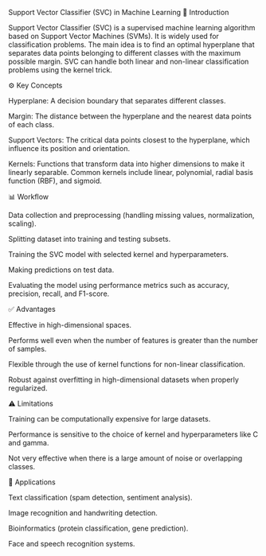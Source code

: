 Support Vector Classifier (SVC) in Machine Learning
📌 Introduction

Support Vector Classifier (SVC) is a supervised machine learning algorithm based on Support Vector Machines (SVMs). It is widely used for classification problems. The main idea is to find an optimal hyperplane that separates data points belonging to different classes with the maximum possible margin. SVC can handle both linear and non-linear classification problems using the kernel trick.

⚙️ Key Concepts

Hyperplane: A decision boundary that separates different classes.

Margin: The distance between the hyperplane and the nearest data points of each class.

Support Vectors: The critical data points closest to the hyperplane, which influence its position and orientation.

Kernels: Functions that transform data into higher dimensions to make it linearly separable. Common kernels include linear, polynomial, radial basis function (RBF), and sigmoid.

📊 Workflow

Data collection and preprocessing (handling missing values, normalization, scaling).

Splitting dataset into training and testing subsets.

Training the SVC model with selected kernel and hyperparameters.

Making predictions on test data.

Evaluating the model using performance metrics such as accuracy, precision, recall, and F1-score.

✅ Advantages

Effective in high-dimensional spaces.

Performs well even when the number of features is greater than the number of samples.

Flexible through the use of kernel functions for non-linear classification.

Robust against overfitting in high-dimensional datasets when properly regularized.

⚠️ Limitations

Training can be computationally expensive for large datasets.

Performance is sensitive to the choice of kernel and hyperparameters like C and gamma.

Not very effective when there is a large amount of noise or overlapping classes.

📌 Applications

Text classification (spam detection, sentiment analysis).

Image recognition and handwriting detection.

Bioinformatics (protein classification, gene prediction).

Face and speech recognition systems.
